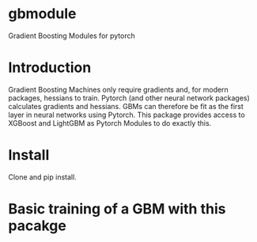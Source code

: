 # gbmodule

Gradient Boosting Modules for pytorch

# Introduction

Gradient Boosting Machines only require gradients and, for modern packages, hessians to train. Pytorch (and other neural network packages) calculates gradients and hessians. GBMs can therefore be fit as the first layer in neural networks using Pytorch. This package provides access to XGBoost and LightGBM as Pytorch Modules to do exactly this.

# Install

Clone and pip install.

# Basic training of a GBM with this pacakge
